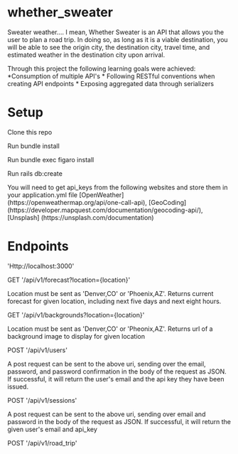 # whether_sweater

Sweater weather.... I mean, Whether Sweater is an API that allows you the user to plan a road trip. In doing so, as long as it is a viable destination, you will be able to see the origin city, the destination city, travel time, and estimated weather in the destination city upon arrival.

<p>Through this project the following learning goals were achieved:
  *Consumption of multiple API's
  * Following RESTful conventions when creating API endpoints
  * Exposing aggregated data through serializers
</p>

# Setup

Clone this repo
<p>Run bundle install</p><p>Run bundle exec figaro install</p><p>Run rails db:create</p><p>You will need to get api_keys from the following websites and store them in your application.yml file [OpenWeather] (https://openweathermap.org/api/one-call-api), [GeoCoding] (https://developer.mapquest.com/documentation/geocoding-api/), [Unsplash] (https://unsplash.com/documentation)</p>

# Endpoints
<p> 'Http://localhost:3000' </p>
<p>GET '/api/v1/forecast?location={location}' </p>
<p> Location must be sent as 'Denver,CO' or 'Phoenix,AZ'. Returns current forecast for given location, including next five days and next eight hours.</p>
<p>GET '/api/v1/backgrounds?location={location}'</p>
<p> Location must be sent as 'Denver,CO' or 'Pheonix,AZ'. Returns url of a background image to display for given location</p>
<p>POST '/api/v1/users' </p>
<p>A post request can be sent to the above uri, sending over the email, password, and password confirmation in the body of the request as JSON. If successful, it will return the user's email and the api key they have been issued.</p>
<p>POST '/api/v1/sessions' </p>
<p>A post request can be sent to the above uri, sending over email and password in the body of the request as JSON. If successful, it will return the given user's email and api_key</p>
<p>POST '/api/v1/road_trip' </p>

